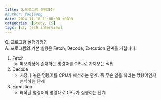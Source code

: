 ```yaml
---
title: Q.프로그램 실행과정
#author: Yoojeong
date: 2024-11-18 11:00:00 +0800
categories: [Study, CS]
tags: [cs, tech interview]
---
```



Q. 프로그램 실행과정?  
A. 프로그램의 기본 실행은 Fetch, Decode, Execution 단계를 거칩니다.

1. Fetch  
   - 메모리상에 존재하는 명령어를 CPU로 가져오는 작업
2. Decode
   - 가졍다 놓은 명령어를 CPU가 해석하는 단계. 즉 무슨 일을 하라는 명령어인지 분석하는 단계
3. Execution
   - 해석된 명령어의 명령대로 CPU가 실행하는 단계   